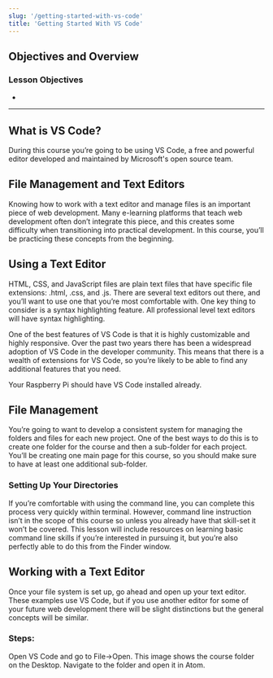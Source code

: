 ```yaml
---
slug: '/getting-started-with-vs-code'
title: 'Getting Started With VS Code'
---
```


## Objectives and Overview

### Lesson Objectives

-

---

## What is VS Code?

During this course you’re going to be using VS Code, a free and powerful editor developed and maintained by Microsoft's open source team.

## File Management and Text Editors

Knowing how to work with a text editor and manage files is an important piece of web development. Many e-learning platforms that teach web development often don’t integrate this piece, and this creates some difficulty when transitioning into practical development. In this course, you’ll be practicing these concepts from the beginning.

## Using a Text Editor

HTML, CSS, and JavaScript files are plain text files that have specific file extensions: .html, .css, and .js. There are several text editors out there, and you’ll want to use one that you’re most comfortable with. One key thing to consider is a syntax highlighting feature. All professional level text editors will have syntax highlighting.

One of the best features of VS Code is that it is highly customizable and highly responsive. Over the past two years there has been a widespread adoption of VS Code in the developer community. This means that there is a wealth of extensions for VS Code, so you’re likely to be able to find any additional features that you need.

Your Raspberry Pi should have VS Code installed already.

## File Management

You’re going to want to develop a consistent system for managing the folders and files for each new project. One of the best ways to do this is to create one folder for the course and then a sub-folder for each project. You’ll be creating one main page for this course, so you should make sure to have at least one additional sub-folder.

### Setting Up Your Directories

If you’re comfortable with using the command line, you can complete this process very quickly within terminal. However, command line instruction isn’t in the scope of this course so unless you already have that skill-set it won’t be covered. This lesson will include resources on learning basic command line skills if you’re interested in pursuing it, but you’re also perfectly able to do this from the Finder window.

## Working with a Text Editor

Once your file system is set up, go ahead and open up your text editor. These examples use VS Code, but if you use another editor for some of your future web development there will be slight distinctions but the general concepts will be similar.

### Steps:

Open VS Code and go to File->Open. This image shows the course folder on the Desktop. Navigate to the folder and open it in Atom.
